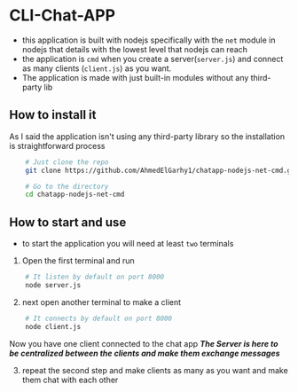 # CLI-Chat-APP

- this application is built with nodejs specifically with the `net` module in nodejs that details with the lowest level that nodejs can reach
- the application is `cmd` when you create a server(`server.js`) and connect as many clients (`client.js`) as you want.
- The application is made with just built-in modules without any third-party lib

## How to install it

As I said the application isn't using any third-party library so the installation is straightforward process

```sh
    # Just clone the repo
    git clone https://github.com/AhmedElGarhy1/chatapp-nodejs-net-cmd.git

    # Go to the directory
    cd chatapp-nodejs-net-cmd
```

## How to start and use

- to start the application you will need at least `two` terminals

1. Open the first terminal and run

```sh
    # It listen by default on port 8000
    node server.js
```

2. next open another terminal to make a client

```sh
    # It connects by default on port 8000
    node client.js
```

Now you have one client connected to the chat app **_The Server is here to be centralized between the clients and make them exchange messages_**

3. repeat the second step and make clients as many as you want and make them chat with each other
